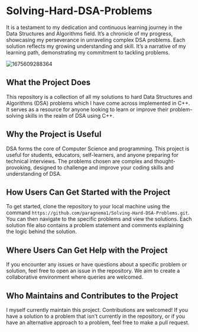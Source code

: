 # Solving-Hard-DSA-Problems
It is a testament to my dedication and continuous learning journey in the Data Structures and Algorithms field. It’s a chronicle of my progress, showcasing my perseverance in unraveling complex DSA problems. Each solution reflects my growing understanding and skill. It’s a narrative of my learning path, demonstrating my commitment to tackling problems.

![1675609288364](https://github.com/paragnema1/C-Hard-DSA-Problems/assets/123290831/68124b25-fcc0-40f9-8c3d-e71afb502993)

## What the Project Does
This repository is a collection of all my solutions to hard Data Structures and Algorithms (DSA) problems which I have come across implemented in C++. It serves as a resource for anyone looking to learn or improve their problem-solving skills in the realm of DSA using C++.

## Why the Project is Useful
DSA forms the core of Computer Science and programming. This project is useful for students, educators, self-learners, and anyone preparing for technical interviews. The problems chosen are complex and thought-provoking, designed to challenge and improve your coding skills and understanding of DSA.

## How Users Can Get Started with the Project
To get started, clone the repository to your local machine using the command `https://github.com/paragnema1/Solving-Hard-DSA-Problems.git`. You can then navigate to the specific problems and view the solutions. Each solution file also contains a problem statement and comments explaining the logic behind the solution.

## Where Users Can Get Help with the Project
If you encounter any issues or have questions about a specific problem or solution, feel free to open an issue in the repository. We aim to create a collaborative environment where queries are welcomed.

## Who Maintains and Contributes to the Project
I myself currently maintain this project. Contributions are welcomed! If you have a solution to a problem that isn't currently in the repository, or if you have an alternative approach to a problem, feel free to make a pull request.
